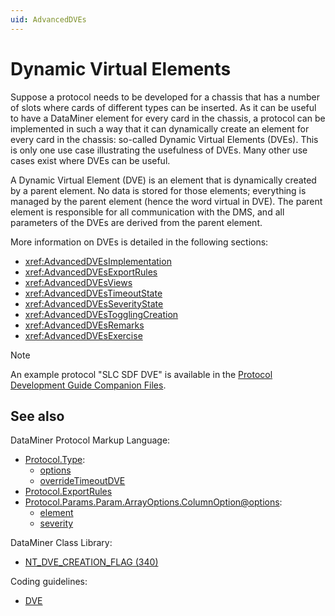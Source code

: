 ```yaml
---
uid: AdvancedDVEs
---
```


# Dynamic Virtual Elements

Suppose a protocol needs to be developed for a chassis that has a number of slots where cards of different types can be inserted. As it can be useful to have a DataMiner element for every card in the chassis, a protocol can be implemented in such a way that it can dynamically create an element for every card in the chassis: so-called Dynamic Virtual Elements (DVEs). This is only one use case illustrating the usefulness of DVEs. Many other use cases exist where DVEs can be useful.

A Dynamic Virtual Element (DVE) is an element that is dynamically created by a parent element. No data is stored for those elements; everything is managed by the parent element (hence the word virtual in DVE). The parent element is responsible for all communication with the DMS, and all parameters of the DVEs are derived from the parent element.

More information on DVEs is detailed in the following sections:

- <xref:AdvancedDVEsImplementation>
- <xref:AdvancedDVEsExportRules>
- <xref:AdvancedDVEsViews>
- <xref:AdvancedDVEsTimeoutState>
- <xref:AdvancedDVEsSeverityState>
- <xref:AdvancedDVEsTogglingCreation>
- <xref:AdvancedDVEsRemarks>
- <xref:AdvancedDVEsExercise>

> [!NOTE]
> An example protocol "SLC SDF DVE" is available in the [Protocol Development Guide Companion Files](https://community.dataminer.services/documentation/protocol-development-guide-companion-files/).

## See also

DataMiner Protocol Markup Language:

- [Protocol.Type](xref:Protocol.Type):
  - [options](xref:Protocol.Type-options)
  - [overrideTimeoutDVE](xref:Protocol.Type-overrideTimeoutDVE)
- [Protocol.ExportRules](xref:Protocol.ExportRules)
- [Protocol.Params.Param.ArrayOptions.ColumnOption@options](xref:Protocol.Params.Param.ArrayOptions.ColumnOption-options):
  - [element](xref:ColumnOptionOptionsOverview#element)
  - [severity](xref:ColumnOptionOptionsOverview#severity)

DataMiner Class Library:

- [NT_DVE_CREATION_FLAG (340)](xref:NT_DVE_CREATION_FLAG)

Coding guidelines:

- [DVE](xref:DVE)
